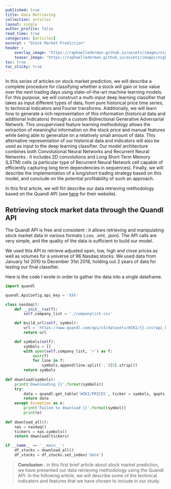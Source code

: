 ```yaml
---
published: true
title: Data Retrieving
collection: articles
layout: single
author_profile: false
read_time: true
categories: [articles]
excerpt : "Stock Market Prediction"
header :
    overlay_image: "https://raphaellederman.github.io/assets/images/night.jpg"
    teaser_image: "https://raphaellederman.github.io/assets/images/night.jpg"
toc: true
toc_sticky: true
---
```


In this series of articles on stock market prediction, we will describe a complete procedure for classifying whether a stock will gain or lose value over the next trading days using state-of-the-art machine learning models. For this purpose, we will construct a multi-input deep learning classifier that takes as input different types of data, from pure historical price time series, to technical indicators and Fourier transforms. Additionally, we will learn how to generate a rich representation of this information (historical data and additional indicators) through a custom Bidirectional Generative Adversarial Network. This unsupervised feature learning methodology allows the extraction of meaningful information on the stock price and manual features while being able to generalize on a relatively small amount of data. This alternative representation of our historical data and indicators will also be used as input to the deep learning classifier. Our model architecture combines both Convolutional Neural Networks and Recurrent Neural Networks : it includes 2D convolutions and Long Short Term Memory (LSTM) cells (a particular type of Recurrent Neural Network cell capable of efficiently capturing long term dependencies in sequences). Finally, we will describe the implementation of a long/short trading strategy based on this model, and conclude on the potential profitability of such an approach.

In this first article, we will firt describe our data retrieving methodology based on the Quandl API (see [here](https://www.quandl.com/tools/api) for their website).

<script type="text/javascript" async
    src="https://cdn.mathjax.org/mathjax/latest/MathJax.js?config=TeX-MML-AM_CHTML">
</script>

## Retrieving stock market data through the Quandl API

The Quandl API is free and consistent : it allows retrieving and manipulating stock market data in various formats (.csv, .xml, .json). The API calls are very simple, and the quality of the data is sufficient to build our model.

We used this API to retrieve adjusted open, low, high and close prices as well as volumes for a universe of 96 Nasdaq stocks. We used data from January 1st 2010 to December 31st 2018, holding out 2 years of data for testing our final classifier. 

Here is the code I wrote in order to gather the data into a single dataframe.

```python
import quandl

quandl.ApiConfig.api_key = 'XXX'

class nasdaq():
    def __init__(self):
        self.company_list = './companylist.csv'

    def build_url(self, symbol):
        url = 'https://www.quandl.com/api/v3/datasets/WIKI/{}.csv?api_key={}'.format(symbol, quandl_api_key)
        return url

    def symbols(self):
        symbols = []
        with open(self.company_list, 'r') as f:
            next(f)
            for line in f:
                symbols.append(line.split(',')[0].strip())
        return symbols
    
def download(symbols):
    print('Downloading {}'.format(symbols))
    try:
        data = quandl.get_table('WIKI/PRICES', ticker = symbols, qopts = { 'columns': ['ticker', 'date', 'adj_open', 'adj_high', 'adj_low', 'adj_close', 'adj_volume'] }, date = { 'gte': '2010-01-01', 'lte': '2018-12-31' }, paginate=True)
        return data
    except Exception as e:
        print('Failed to download {}'.format(symbol))
        print(e)
        
def download_all():
    nas = nasdaq()
    tickers = nas.symbols()
    return download(tickers)

if __name__ == '__main__':
    df_stocks = download_all()
    df_stocks = df_stocks.set_index('date')
```

> **Conclusion** : in this first brief article about stock market prediction, we have presented our data retrieving methodology using the Quandl API. In the following article, we will describe some of the technical indicators and features that we have chosen to include in our study.